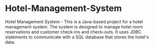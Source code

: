 # Hotel-Management-System
Hotel Management System - This is a Java-based project for a hotel management system. The system is designed to manage hotel room reservations and customer check-ins and check-outs. It uses JDBC statements to communicate with a SQL database that stores the hotel's data.
